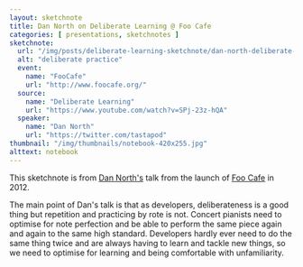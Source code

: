 ```yaml
---
layout: sketchnote
title: Dan North on Deliberate Learning @ Foo Cafe
categories: [ presentations, sketchnotes ]
sketchnote:
  url: "/img/posts/deliberate-learning-sketchnote/dan-north-deliberate-learning.png"
  alt: "deliberate practice"
  event:
    name: "FooCafe"
    url: "http://www.foocafe.org/"
  source:
    name: "Deliberate Learning"
    url: "https://www.youtube.com/watch?v=SPj-23z-hQA"
  speaker:
    name: "Dan North"
    url: "https://twitter.com/tastapod"
thumbnail: "/img/thumbnails/notebook-420x255.jpg"
alttext: notebook
---
```


This sketchnote is from <a href="https://twitter.com/tastapod">Dan North's</a> talk 
from the launch of <a href="http://www.foocafe.org/">Foo Cafe</a> in 2012. 

The main point of Dan's talk is that as developers, deliberateness is a 
good thing but repetition and practicing by rote is not. Concert pianists need to optimise 
for note perfection and be able to perform the same piece again and again to the same high 
standard. Developers hardly ever need to do the same thing twice and are always having to 
learn and tackle new things, so we need to optimise for learning and being comfortable 
with unfamiliarity.

